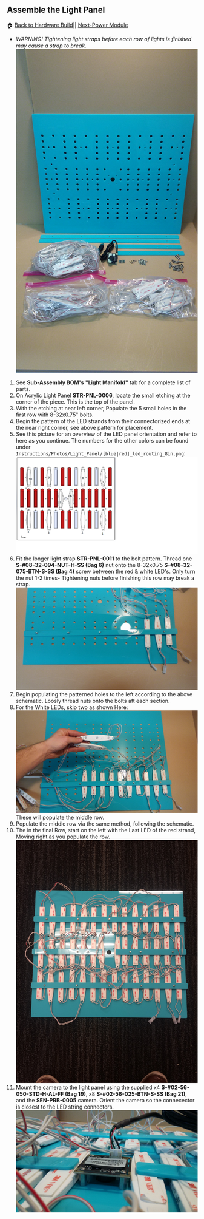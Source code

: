 ## Assemble the Light Panel
:house: [Back to Hardware Build](https://github.com/SachinPawaskarUNO/mav-openag-foodcomputer2.0/blob/master/docs/HardwareFabrication.md)||
[Next-Power Module](./power_module.md)

* *WARNING! Tightening light straps before each row of lights is finished may cause a strap to break.*
 ![Light Panel Components](Photos/Light_Panel/light_manifold_components.jpg)

1. See **Sub-Assembly BOM's** **"Light Manifold"** tab for a complete list of parts.
2. On Acrylic Light Panel **STR-PNL-0006**, locate the small etching at the corner of the piece. This is the top of the panel.
3. With the etching at near left corner, Populate the 5 small holes in the first row with 8-32x0.75" bolts.
4. Begin the pattern of the LED strands from their connectorized ends at the near right corner, see above pattern for placement.
5. See this picture for an overview of the LED panel orientation and refer to here as you continue. The numbers for the other colors can be found under `Instructions/Photos/Light_Panel/[blue|red]_led_routing_8in.png`:
![](Photos/Light_Panel/white_led_routing_8in.png)
5. Fit the longer light strap **STR-PNL-0011** to the bolt pattern. Thread one **S-#08-32-094-NUT-H-SS (Bag 6)** nut onto the 8-32x0.75 **S-#08-32-075-BTN-S-SS (Bag 4)** screw between the red & white LED's. Only turn the nut 1-2 times- Tightening nuts before finishing this row may break a strap.  ![LED Mounting start picture](Photos/Light_Panel/led_mount_start.jpg)
6. Begin populating the patterned holes to the left according to the above schematic. Loosly thread nuts onto the bolts aft each section.
7. For the White LEDs, skip two as shown Here: ![PIC LED 7](Photos/Light_Panel/led_7.jpg) These will populate the middle row.
8. Populate the middle row via the same method, following the schematic.
9. The in the final Row, start on the left with the Last LED of the red strand, Moving right as you populate the row. ![Finished Top Side](Photos/Light_Panel/8_in_leads.jpg)
10. Mount the camera to the light panel using the supplied x4 **S-#02-56-050-STD-H-AL-FF (Bag 19)**, x8 **S-#02-56-025-BTN-S-SS (Bag 21)**, and the **SEN-PRB-0005** camera. Orient the camera so the connecector is closest to the LED string connectors. ![Camera Mounting](Photos/Light_Panel/camera_2.jpg)
